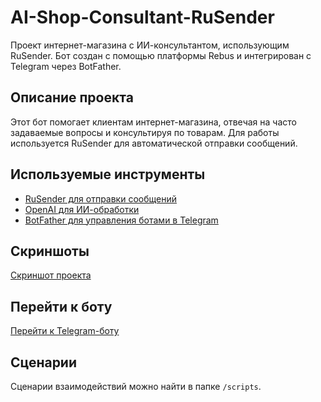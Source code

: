 # AI-Shop-Consultant-RuSender

Проект интернет-магазина с ИИ-консультантом, использующим RuSender. Бот создан с помощью платформы Rebus и интегрирован с Telegram через BotFather.

## Описание проекта
Этот бот помогает клиентам интернет-магазина, отвечая на часто задаваемые вопросы и консультируя по товарам. Для работы используется RuSender для автоматической отправки сообщений.

## Используемые инструменты
- [RuSender для отправки сообщений](<https://rebus.tg>)
- [OpenAI для ИИ-обработки](<https://platform.openai.com>)
- [BotFather для управления ботами в Telegram](<https://telegram.me/botfather>)

## Скриншоты
[Скриншот проекта]()

## Перейти к боту
[Перейти к Telegram-боту](<https://t.me/название_бота>)

## Сценарии
Сценарии взаимодействий можно найти в папке `/scripts`.

